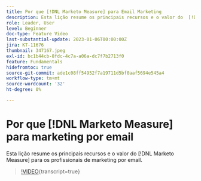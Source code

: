 ```yaml
---
title: Por que [!DNL Marketo Measure] para Email Marketing
description: Esta lição resume os principais recursos e o valor do  [!DNL Marketo Measure] para profissionais de marketing por email.
role: Leader, User
level: Beginner
doc-type: Feature Video
last-substantial-update: 2023-01-06T00:00:00Z
jira: KT-11676
thumbnail: 347167.jpeg
exl-id: bc1b44cb-8fdc-4c7a-a06a-dc7f7b2713f0
feature: Fundamentals
hidefromtoc: true
source-git-commit: ade1c08ff54952f7a19711d5bf0aaf5694e545a4
workflow-type: tm+mt
source-wordcount: '32'
ht-degree: 0%

---
```


# Por que [!DNL Marketo Measure] para marketing por email

Esta lição resume os principais recursos e o valor do [!DNL Marketo Measure] para os profissionais de marketing por email.

>[!VIDEO](https://video.tv.adobe.com/v/347167/?learn=on){transcript=true}
